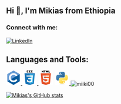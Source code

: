 ## Hi 👋, I'm Mikias from Ethiopia

### Connect with me:</h3>
   <a href="https://linkedin.com/in/https://www.linkedin.com/in/mikias-abiy-753177253" target="blank">
      <img align="center" src="https://raw.githubusercontent.com/rahuldkjain/github-profile-readme-generator/master/src/images/icons/Social/linked-in-alt.svg" alt="LinkedIn" height="30" width="40"/> 
   </a>

## Languages and Tools:
   <a href="https://www.cprogramming.com/" target="blank" rel="noreferrer" > 
      <img src="https://raw.githubusercontent.com/devicons/devicon/master/icons/c/c-original.svg" alt="C" width="40" height="40"/> 
   </a>
   <a href="https://www.w3schools.com/css/" target="blank" rel="noreferrer">
      <img src="https://raw.githubusercontent.com/devicons/devicon/master/icons/css3/css3-original-wordmark.svg" alt="css3" width="40" height="40"/>
   </a> 
   <a ref="https://www.w3.org/html/" target="_blank" rel="noreferrer"> 
      <img src="https://raw.githubusercontent.com/devicons/devicon/master/icons/html5/html5-original-wordmark.svg"balt="html5" width="40" height="40"/>
   </a>
   <a href="https://www.python.org" target="blank" rel="noreferrer">
      <img src="https://raw.githubusercontent.com/devicons/devicon/master/icons/python/python-original.svg" alt="python" width="40" height="40"/>
   </a>
   <img align="center" src="https://github-readme-stats.vercel.app/api/top-langs?username=miiki00&show_icons=true&locale=en&layout=compact" alt="miiki00"/>
   
   [![Mikias's GitHub stats](https://github-readme-stats.vercel.app/api?username=miiki00)](https://github.com/anuraghazra/github-readme-stats)



